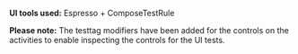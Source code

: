 **UI tools used:** Espresso + ComposeTestRule

**Please note:** The testtag modifiers have been added for the controls on the activities to enable inspecting the controls for the UI tests.
